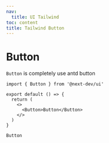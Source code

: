 ```yaml
---
nav:
  title: UI Tailwind
toc: content
title: Tailwind Button
---
```


# Button

`Button` is completely use antd button

```tsx | pure
import { Button } from '@next-dev/ui'

export default () => {
  return (
    <>
      <Button>Button</Button>
    </>
  )
}
```

<code src="./tw.demo">Button</code>
